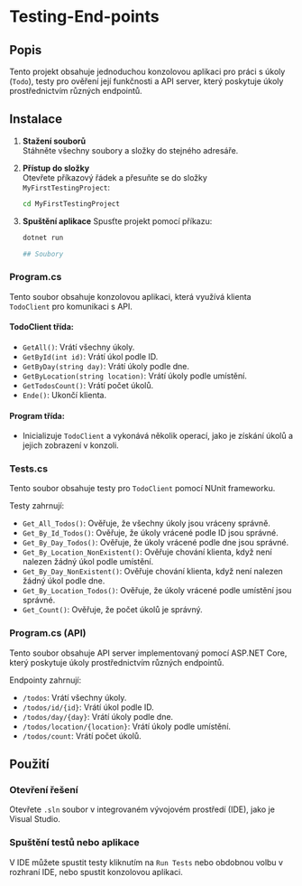 # Testing-End-points
## Popis
Tento projekt obsahuje jednoduchou konzolovou aplikaci pro práci s úkoly (`Todo`), testy pro ověření její funkčnosti a API server, který poskytuje úkoly prostřednictvím různých endpointů.

## Instalace

1. **Stažení souborů**  
   Stáhněte všechny soubory a složky do stejného adresáře. 

2. **Přístup do složky**  
   Otevřete příkazový řádek a přesuňte se do složky `MyFirstTestingProject`:
   ```bash
   cd MyFirstTestingProject
3. **Spuštění aplikace**
   Spusťte projekt pomocí příkazu:
   ```bash
   dotnet run

   ## Soubory

### Program.cs
Tento soubor obsahuje konzolovou aplikaci, která využívá klienta `TodoClient` pro komunikaci s API.

#### TodoClient třída:
- `GetAll()`: Vrátí všechny úkoly.
- `GetById(int id)`: Vrátí úkol podle ID.
- `GetByDay(string day)`: Vrátí úkoly podle dne.
- `GetByLocation(string location)`: Vrátí úkoly podle umístění.
- `GetTodosCount()`: Vrátí počet úkolů.
- `Ende()`: Ukončí klienta.

#### Program třída:
- Inicializuje `TodoClient` a vykonává několik operací, jako je získání úkolů a jejich zobrazení v konzoli.

### Tests.cs
Tento soubor obsahuje testy pro `TodoClient` pomocí NUnit frameworku.

Testy zahrnují:
- `Get_All_Todos()`: Ověřuje, že všechny úkoly jsou vráceny správně.
- `Get_By_Id_Todos()`: Ověřuje, že úkoly vrácené podle ID jsou správné.
- `Get_By_Day_Todos()`: Ověřuje, že úkoly vrácené podle dne jsou správné.
- `Get_By_Location_NonExistent()`: Ověřuje chování klienta, když není nalezen žádný úkol podle umístění.
- `Get_By_Day_NonExistent()`: Ověřuje chování klienta, když není nalezen žádný úkol podle dne.
- `Get_By_Location_Todos()`: Ověřuje, že úkoly vrácené podle umístění jsou správné.
- `Get_Count()`: Ověřuje, že počet úkolů je správný.

### Program.cs (API)
Tento soubor obsahuje API server implementovaný pomocí ASP.NET Core, který poskytuje úkoly prostřednictvím různých endpointů.

Endpointy zahrnují:
- `/todos`: Vrátí všechny úkoly.
- `/todos/id/{id}`: Vrátí úkol podle ID.
- `/todos/day/{day}`: Vrátí úkoly podle dne.
- `/todos/location/{location}`: Vrátí úkoly podle umístění.
- `/todos/count`: Vrátí počet úkolů.

## Použití

### Otevření řešení
Otevřete `.sln` soubor v integrovaném vývojovém prostředí (IDE), jako je Visual Studio.

### Spuštění testů nebo aplikace
V IDE můžete spustit testy kliknutím na `Run Tests` nebo obdobnou volbu v rozhraní IDE, nebo spustit konzolovou aplikaci.
